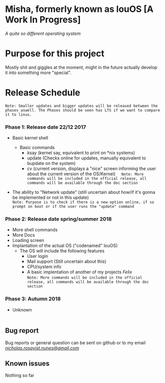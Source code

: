 # Misha, formerly known as louOS [A Work In Progress]
*A quite so different operating system*

# Purpose for this project
Mostly shit and giggles at the moment, might in the future actually develop it into something more "special".


# Release Schedule
`Note: Smaller updates and bigger updates will be released between the phases aswell. The Phases should be seen has LTS if we want to compare it to linux.`
### Phase 1: Release date 22/12 2017
 
* Basic kernel shell
  - Basic commands
    - ksay (kernel say, equivalent to print on *nix  systems)
    - update (Checks online for updates, manually equivalent to bupdate on the system)
    - cv (current version, displays a "nice" screen informing the user about the current version of the OS/Kernel)
    
`Note: More commands will be included in the official release, all commands will be available through the doc section`

* The ability to "Network update" (still uncertain about how/if it's gonna be implemented or not in this update)
<br>`Note: Purpose is to check if there is a new option online, if so prompt on boot or if the user runs the "update" command`

### Phase 2: Release date spring/summer 2018
* More shell commands
* More Docs
* Loading screen
* Implantation of the actual OS ("codenamed" louOS)
  - The OS will include the following features
    - User login
    - Mail support (Still uncertain about this)
    - CPU/system info
    - A basic implentation of another of my projects *Felix*<br>
`Note: More commands will be included in the official release, all commands will be available through the doc section`

### Phase 3: Autumn 2018
 * Unknown
<br><br>

## Bug report
Bug reports or general question can be sent on github or to my email *nicholas.rosqvist.nunes@gmail.com*

## Known issues
Nothing so far
